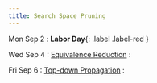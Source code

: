 ```yaml
---
title: Search Space Pruning
---
```


Mon Sep 2
: **Labor Day**{: .label .label-red }

Wed Sep 4
: [Equivalence Reduction](../lectures/lecture04-equivalence-reduction.pdf)
  : []()

Fri Sep 6
: [Top-down Propagation](../lectures/lecture05-tdp.pdf)
  : []()
